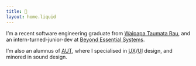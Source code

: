 ```yaml
---
title: 👋
layout: home.liquid
---
```


I’m a recent software engineering graduate from [Waipapa Taumata Rau](https://www.auckland.ac.nz 'University of Auckland'), and an intern-turned-junior-dev at [Beyond Essential Systems](https://bes.au).

I’m also an alumnus of [<abbr title="Auckland University of Technology">AUT</abbr>](https://www.aut.ac.nz), where I specialised in <abbr title="user experience">UX</abbr>/<abbr title="user interface">UI</abbr> design, and minored in sound design.

